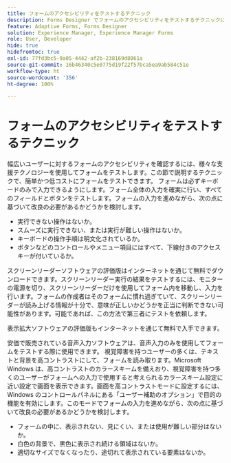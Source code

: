 ```yaml
---
title: フォームのアクセシビリティをテストするテクニック
description: Forms Designer でフォームのアクセシビリティをテストするテクニックについて説明します。
feature: Adaptive Forms, Forms Designer
solution: Experience Manager, Experience Manager Forms
role: User, Developer
hide: true
hidefromtoc: true
exl-id: 77fd3bc5-9a05-4442-af2b-238169d8061a
source-git-commit: 16b46340c5e0775d19f22f57bca5ea9ab584c51e
workflow-type: ht
source-wordcount: '356'
ht-degree: 100%

---
```


# フォームのアクセシビリティをテストするテクニック

幅広いユーザーに対するフォームのアクセシビリティを確認するには、様々な支援テクノロジーを使用してフォームをテストします。この節で説明するテクニックで、簡単かつ低コストにフォームをテストできます。
フォームは必ずキーボードのみで入力できるようにします。フォーム全体の入力を確実に行い、すべてのフィールドとボタンをテストします。フォームの入力を進めながら、次の点に基づいて改良の必要があるかどうかを検討します。

* 実行できない操作はないか。
* スムーズに実行できない、または実行が難しい操作はないか。
* キーボードの操作手順は明文化されているか。
* ボタンなどのコントロールやメニュー項目にはすべて、下線付きのアクセスキーが付いているか。

スクリーンリーダーソフトウェアの評価版はインターネットを通じて無料でダウンロードできます。スクリーンリーダー実行の結果をテストするには、モニターの電源を切り、スクリーンリーダーだけを使用してフォーム内を移動し、入力を行います。フォームの作成者はそのフォームに慣れ過ぎていて、スクリーンリーダーが読み上げる情報が十分で、意味が正しいかどうかを正当に判断できない可能性があります。可能であれば、この方法で第三者にテストを依頼します。

表示拡大ソフトウェアの評価版もインターネットを通じて無料で入手できます。

安価で販売されている音声入力ソフトウェアは、音声入力のみを使用してフォームをテストする際に使用できます。
視覚障害を持つユーザーの多くは、テキストと背景を高コントラストにして、フォームを読み取ります。Microsoft Windows は、高コントラストのカラースキームを備えおり、視覚障害を持つ多くのユーザーがフォームへの入力で使用すると考えられるカラースキーム設定に近い設定で画面を表示できます。画面を高コントラストモードに設定するには、Windows のコントロールパネルにある「ユーザー補助のオプション」で目的の機能を有効にします。このモードでフォームの入力を進めながら、次の点に基づいて改良の必要があるかどうかを検討します。

* フォームの中に、表示されない、見にくい、または使用が難しい部分はないか。
* 白色の背景で、黒色に表示され続ける領域はないか。
* 適切なサイズでなくなったり、途切れて表示されている要素はないか。
